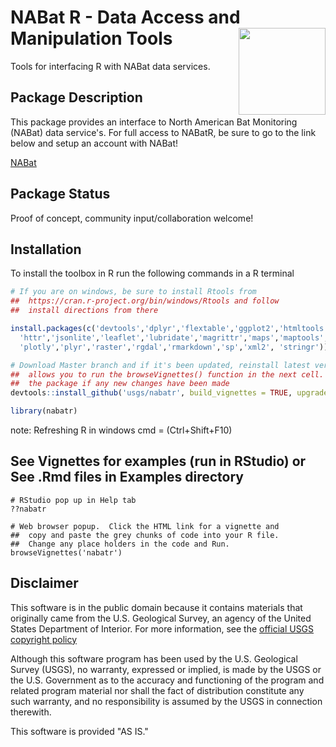 NABat R - Data Access and Manipulation Tools <a href='https://nabatmonitoring.org/#/home'><img src='./inst/templates/NABat_Circle_color.jpg' align="right" height="139" /></a>
===

Tools for interfacing R with NABat data services.

## Package Description

This package provides an interface to North American Bat Monitoring (NABat) data service's.  For full access to NABatR, be sure to go to the link below and setup an account with NABat!

[NABat](https://nabatmonitoring.org/#/home)

## Package Status

Proof of concept, community input/collaboration welcome!

## Installation

To install the toolbox in R run the following commands in a R terminal

```R
# If you are on windows, be sure to install Rtools from 
##  https://cran.r-project.org/bin/windows/Rtools and follow 
##  install directions from there

install.packages(c('devtools','dplyr','flextable','ggplot2','htmltools','htmlwidgets',
  'httr','jsonlite','leaflet','lubridate','magrittr','maps','maptools','mapview','officer',
  'plotly','plyr','raster','rgdal','rmarkdown','sp','xml2', 'stringr'))

# Download Master branch and if it's been updated, reinstall latest version. build_vignettes
##  allows you to run the browseVignettes() function in the next cell. force will rebuild
##  the package if any new changes have been made
devtools::install_github('usgs/nabatr', build_vignettes = TRUE, upgrade = 'never', force = TRUE)

library(nabatr)
```
note: Refreshing R in windows cmd = (Ctrl+Shift+F10)

## See Vignettes for examples (run in RStudio) or See .Rmd files in Examples directory
```
# RStudio pop up in Help tab
??nabatr

# Web browser popup.  Click the HTML link for a vignette and
##  copy and paste the grey chunks of code into your R file.
##  Change any place holders in the code and Run.
browseVignettes('nabatr')
```


## Disclaimer
This software is in the public domain because it contains materials that originally came from the U.S. Geological Survey, an agency of the United States Department of Interior. For more information, see the [official USGS copyright policy](https://www.usgs.gov/visual-id/credit_usgs.html#copyright/ "official USGS copyright policy")

Although this software program has been used by the U.S. Geological Survey (USGS), no warranty, expressed or implied, is made by the USGS or the U.S. Government as to the accuracy and functioning of the program and related program material nor shall the fact of distribution constitute any such warranty, and no responsibility is assumed by the USGS in connection therewith.

This software is provided "AS IS."

